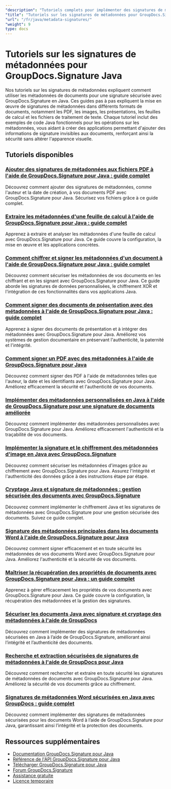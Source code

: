 ```yaml
---
"description": "Tutoriels complets pour implémenter des signatures de métadonnées cachées dans divers formats de documents à l'aide de GroupDocs.Signature pour Java."
"title": "Tutoriels sur les signatures de métadonnées pour GroupDocs.Signature Java"
"url": "/fr/java/metadata-signatures/"
"weight": 9
type: docs
---
```

# Tutoriels sur les signatures de métadonnées pour GroupDocs.Signature Java

Nos tutoriels sur les signatures de métadonnées expliquent comment utiliser les métadonnées de documents pour une signature sécurisée avec GroupDocs.Signature en Java. Ces guides pas à pas expliquent la mise en œuvre de signatures de métadonnées dans différents formats de documents, notamment les PDF, les images, les présentations, les feuilles de calcul et les fichiers de traitement de texte. Chaque tutoriel inclut des exemples de code Java fonctionnels pour les opérations sur les métadonnées, vous aidant à créer des applications permettant d'ajouter des informations de signature invisibles aux documents, renforçant ainsi la sécurité sans altérer l'apparence visuelle.

## Tutoriels disponibles

### [Ajouter des signatures de métadonnées aux fichiers PDF à l'aide de GroupDocs.Signature pour Java : guide complet](./groupdocs-signature-java-add-metadata-to-pdfs/)
Découvrez comment ajouter des signatures de métadonnées, comme l'auteur et la date de création, à vos documents PDF avec GroupDocs.Signature pour Java. Sécurisez vos fichiers grâce à ce guide complet.

### [Extraire les métadonnées d'une feuille de calcul à l'aide de GroupDocs.Signature pour Java : guide complet](./extract-spreadsheet-metadata-groupdocs-signature-java/)
Apprenez à extraire et analyser les métadonnées d'une feuille de calcul avec GroupDocs.Signature pour Java. Ce guide couvre la configuration, la mise en œuvre et les applications concrètes.

### [Comment chiffrer et signer les métadonnées d'un document à l'aide de GroupDocs.Signature pour Java : guide complet](./encrypt-sign-metadata-groupdocs-java/)
Découvrez comment sécuriser les métadonnées de vos documents en les chiffrant et en les signant avec GroupDocs.Signature pour Java. Ce guide aborde les signatures de données personnalisées, le chiffrement XOR et l'intégration de ces fonctionnalités dans vos applications Java.

### [Comment signer des documents de présentation avec des métadonnées à l'aide de GroupDocs.Signature pour Java : guide complet](./groupdocs-signature-java-sign-presentation-metadata/)
Apprenez à signer des documents de présentation et à intégrer des métadonnées avec GroupDocs.Signature pour Java. Améliorez vos systèmes de gestion documentaire en préservant l'authenticité, la paternité et l'intégrité.

### [Comment signer un PDF avec des métadonnées à l'aide de GroupDocs.Signature pour Java](./sign-pdf-metadata-groupdocs-signature-java/)
Découvrez comment signer des PDF à l'aide de métadonnées telles que l'auteur, la date et les identifiants avec GroupDocs.Signature pour Java. Améliorez efficacement la sécurité et l'authenticité de vos documents.

### [Implémenter des métadonnées personnalisées en Java à l'aide de GroupDocs.Signature pour une signature de documents améliorée](./implement-custom-metadata-java-groupdocs-signature/)
Découvrez comment implémenter des métadonnées personnalisées avec GroupDocs.Signature pour Java. Améliorez efficacement l'authenticité et la traçabilité de vos documents.

### [Implémenter la signature et le chiffrement des métadonnées d'image en Java avec GroupDocs.Signature](./groupdocs-signature-java-image-metadata-encryption/)
Découvrez comment sécuriser les métadonnées d'images grâce au chiffrement avec GroupDocs.Signature pour Java. Assurez l'intégrité et l'authenticité des données grâce à des instructions étape par étape.

### [Cryptage Java et signature de métadonnées : gestion sécurisée des documents avec GroupDocs.Signature](./java-encryption-metadata-signature-groupdocs-signature/)
Découvrez comment implémenter le chiffrement Java et les signatures de métadonnées avec GroupDocs.Signature pour une gestion sécurisée des documents. Suivez ce guide complet.

### [Signature des métadonnées principales dans les documents Word à l'aide de GroupDocs.Signature pour Java](./master-metadata-signing-word-docs-groupdocs-signature-java/)
Découvrez comment signer efficacement et en toute sécurité les métadonnées de vos documents Word avec GroupDocs.Signature pour Java. Améliorez l'authenticité et la sécurité de vos documents.

### [Maîtriser la récupération des propriétés de documents avec GroupDocs.Signature pour Java : un guide complet](./groupdocs-signature-java-document-properties-tutorial/)
Apprenez à gérer efficacement les propriétés de vos documents avec GroupDocs.Signature pour Java. Ce guide couvre la configuration, la récupération des métadonnées et la gestion des signatures.

### [Sécuriser les documents Java avec signature et cryptage des métadonnées à l'aide de GroupDocs](./java-metadata-signature-encryption-groupdocs/)
Découvrez comment implémenter des signatures de métadonnées sécurisées en Java à l’aide de GroupDocs.Signature, améliorant ainsi l’intégrité et l’authenticité des documents.

### [Recherche et extraction sécurisées de signatures de métadonnées à l'aide de GroupDocs pour Java](./groupdocs-signature-secure-metadata-search-java/)
Découvrez comment rechercher et extraire en toute sécurité les signatures de métadonnées de documents avec GroupDocs.Signature pour Java. Améliorez la sécurité de vos documents grâce au chiffrement.

### [Signatures de métadonnées Word sécurisées en Java avec GroupDocs : guide complet](./secure-word-metadata-signatures-java-groupdocs/)
Découvrez comment implémenter des signatures de métadonnées sécurisées pour les documents Word à l’aide de GroupDocs.Signature pour Java, garantissant ainsi l’intégrité et la protection des documents.

## Ressources supplémentaires

- [Documentation GroupDocs.Signature pour Java](https://docs.groupdocs.com/signature/java/)
- [Référence de l'API GroupDocs.Signature pour Java](https://reference.groupdocs.com/signature/java/)
- [Télécharger GroupDocs.Signature pour Java](https://releases.groupdocs.com/signature/java/)
- [Forum GroupDocs.Signature](https://forum.groupdocs.com/c/signature)
- [Assistance gratuite](https://forum.groupdocs.com/)
- [Licence temporaire](https://purchase.groupdocs.com/temporary-license/)
